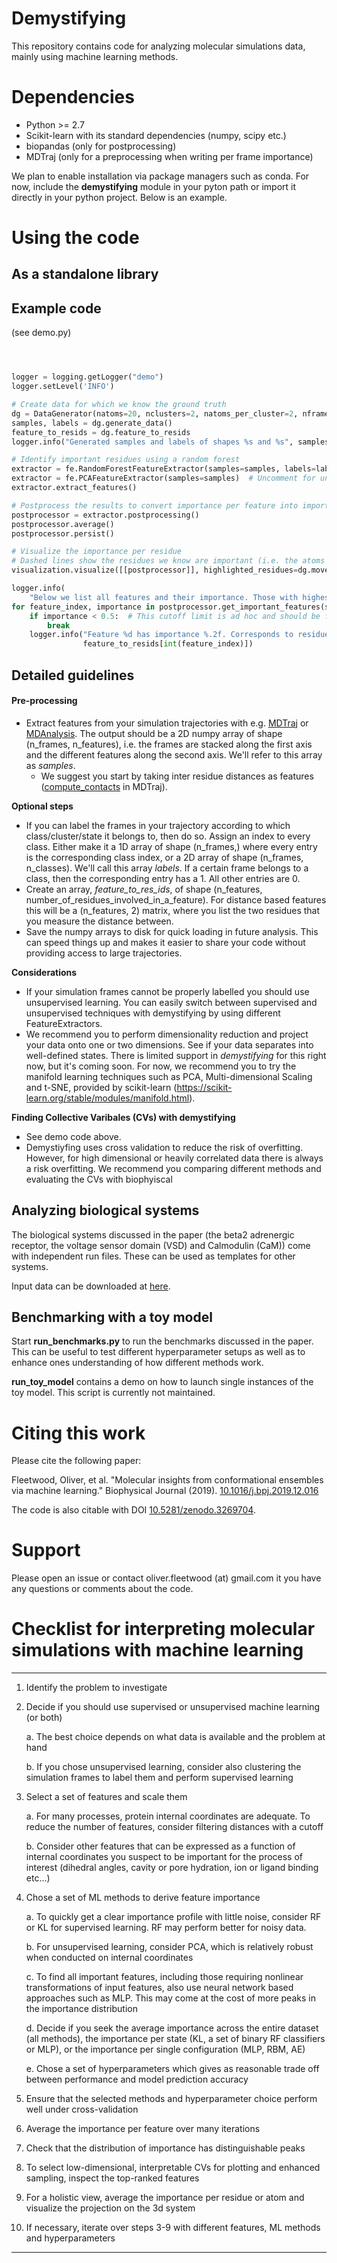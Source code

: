 # Demystifying

This repository contains code for analyzing molecular simulations data, mainly using machine learning methods.  

# Dependencies
 * Python >= 2.7
 * Scikit-learn with its standard dependencies (numpy, scipy etc.)
 * biopandas (only for postprocessing)
 * MDTraj (only for a preprocessing when writing per frame importance)
 
 
We plan to enable installation via package managers such as conda. For now, include the __demystifying__ module in your pyton path or import it directly in your python project. Below is an example.
# Using the code

## As a standalone library

## Example code

(see demo.py)

```python



logger = logging.getLogger("demo")
logger.setLevel('INFO')

# Create data for which we know the ground truth
dg = DataGenerator(natoms=20, nclusters=2, natoms_per_cluster=2, nframes_per_cluster=500)
samples, labels = dg.generate_data()
feature_to_resids = dg.feature_to_resids
logger.info("Generated samples and labels of shapes %s and %s", samples.shape, labels.shape)

# Identify important residues using a random forest
extractor = fe.RandomForestFeatureExtractor(samples=samples, labels=labels)
extractor = fe.PCAFeatureExtractor(samples=samples)  # Uncomment for unsupervised learning
extractor.extract_features()

# Postprocess the results to convert importance per feature into importance per residue
postprocessor = extractor.postprocessing()
postprocessor.average()
postprocessor.persist()

# Visualize the importance per residue
# Dashed lines show the residues we know are important (i.e. the atoms moved by the toy model)
visualization.visualize([[postprocessor]], highlighted_residues=dg.moved_atoms)

logger.info(
    "Below we list all features and their importance. Those with highest importance are good candidates for Collective Variables (CVs)")
for feature_index, importance in postprocessor.get_important_features(sort=True):
    if importance < 0.5:  # This cutoff limit is ad hoc and should be fine-tuned
        break
    logger.info("Feature %d has importance %.2f. Corresponds to residues %s", feature_index, importance,
                feature_to_resids[int(feature_index)])

```

## Detailed guidelines

#### Pre-processing
* Extract features from your simulation trajectories with e.g. [MDTraj](http://mdtraj.org/) or [MDAnalysis](https://www.mdanalysis.org/). The output should be a 2D numpy array of shape (n_frames, n_features), i.e. the frames are stacked along the first axis and the different features along the second axis. We'll refer to this array as _samples_. 
  * We suggest you start by taking inter residue distances as features ([compute_contacts](http://mdtraj.org/1.9.3/api/generated/mdtraj.compute_contacts.html?highlight=compute%20contacts#mdtraj.compute_contacts) in MDTraj). 

**Optional steps**
* If you can label the frames in your trajectory according to which class/cluster/state it belongs to, then do so.  Assign an index to every class. Either make it a 1D array of shape (n_frames,) where every entry is the corresponding class index, or a 2D array of shape (n_frames, n_classes). We'll call this array _labels_. If a certain frame belongs to a class, then the corresponding entry has a 1. All other entries are 0. 
* Create an array, _feature_to_res_ids_, of shape (n_features, number_of_residues_involved_in_a_feature). For distance based features this will be a (n_features, 2) matrix, where you list the two residues that you measure the distance between.
* Save the numpy arrays to disk for quick loading in future analysis. This can speed things up and makes it easier to share your code without providing access to large trajectories.
  

**Considerations**
* If your simulation frames cannot be properly labelled you should use unsupervised learning. You can easily switch between supervised and unsupervised techniques with demystifying by using different FeatureExtractors.
* We recommend you to perform dimensionality reduction and project your data onto one or two dimensions. See if your data separates into well-defined states. There is limited support in _demystifying_ for this right now, but it's coming soon. For now, we recommend you to try the manifold learning techniques such as PCA, Multi-dimensional Scaling and t-SNE, provided by scikit-learn (https://scikit-learn.org/stable/modules/manifold.html).


**Finding Collective Varibales (CVs) with demystifying**
* See demo code above.
* Demystiyfing uses cross validation to reduce the risk of overfitting. However, for high dimensional or heavily correlated data there is always a risk overfitting. We recommend you comparing different methods and evaluating the CVs with biophyiscal  


## Analyzing biological systems
The biological systems discussed in the paper (the beta2 adrenergic receptor, the voltage sensor domain (VSD) and Calmodulin (CaM)) come with independent run files. These can be used as templates for other systems. 

Input data can be downloaded at [here](https://drive.google.com/drive/folders/19V1mXz7Yu0V_2JZQ8wtgt7aZusAKs2Bb?usp=sharing).

## Benchmarking with a toy model
Start __run_benchmarks.py__ to run the benchmarks discussed in the paper. This can be useful to test different hyperparameter setups as well as to enhance ones understanding of how different methods work.

__run_toy_model__ contains a demo on how to launch single instances of the toy model. This script is currently not maintained.

# Citing this work
Please cite the following paper:

Fleetwood, Oliver, et al. "Molecular insights from conformational ensembles via machine learning." Biophysical Journal (2019). 
[10.1016/j.bpj.2019.12.016](https://doi.org/10.1016/j.bpj.2019.12.016)


The code is also citable with DOI [10.5281/zenodo.3269704](https://doi.org/10.5281/zenodo.3269704).

# Support
Please open an issue or contact oliver.fleetwood (at) gmail.com it you have any questions or comments about the code. 

# Checklist for interpreting molecular simulations with machine learning 

---

1. Identify the problem to investigate

2. Decide if you should use supervised or unsupervised machine learning (or both)

    a. The best choice depends on what data is available and the problem at hand

    b. If you chose unsupervised learning, consider also clustering the simulation frames to label them and perform supervised learning 

3. Select a set of features and scale them

    a. For many processes, protein internal coordinates are adequate. To reduce the number of features, consider filtering distances with a cutoff
    
    b. Consider other features that can be expressed as a function of internal coordinates you suspect to be important for the process of interest (dihedral angles, cavity or pore hydration, ion or ligand binding etc...)

4. Chose a set of ML methods to derive feature importance

    a. To quickly get a clear importance profile with little noise, consider RF or KL for supervised learning. RF may perform better for noisy data.  

    b. For unsupervised learning, consider PCA, which is relatively robust when conducted on internal coordinates

    c. To find all important features, including those requiring nonlinear transformations of input features, also use neural network based approaches such as MLP. This may come at the cost of more peaks in the importance distribution

    d. Decide if you seek the average importance across the entire dataset (all methods), the importance per state (KL, a set of binary RF classifiers or MLP), or the importance per single configuration (MLP, RBM, AE) 

    e. Chose a set of hyperparameters which gives as reasonable trade off between performance and model prediction accuracy

5. Ensure that the selected methods and hyperparameter choice perform well under cross-validation

6. Average the importance per feature over many iterations

7. Check that the distribution of importance has distinguishable peaks

8. To select low-dimensional, interpretable CVs for plotting and enhanced sampling, inspect the top-ranked features 

9. For a holistic view, average the importance per residue or atom and visualize the projection on the 3d system 

10. If necessary, iterate over steps 3-9 with different features, ML methods and hyperparameters 

---
